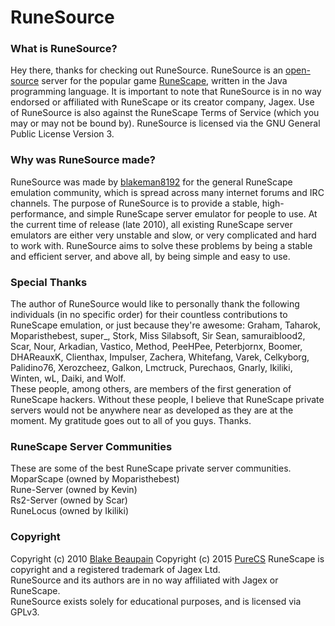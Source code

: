 RuneSource
=======================

### What is RuneSource?
Hey there, thanks for checking out RuneSource. RuneSource is an [open-source](http://www.opensource.org/) server for the popular game [RuneScape](runescape.com), written in the Java programming language. It is important to note that RuneSource is in no way endorsed or affiliated with RuneScape or its creator company, Jagex. Use of RuneSource is also against the RuneScape Terms of Service (which you may or may not be bound by). RuneSource is licensed via the GNU General Public License Version 3.

### Why was RuneSource made?
RuneSource was made by [blakeman8192](https://github.com/blakeman8192) for the general RuneScape emulation community, which is spread across many internet forums and IRC channels. The purpose of RuneSource is to provide a stable, high-performance, and simple RuneScape server emulator for people to use. At the current time of release (late 2010), all existing RuneScape server emulators are either very unstable and slow, or very complicated and hard to work with. RuneSource aims to solve these problems by being a stable and efficient server, and above all, by being simple and easy to use.

### Special Thanks
The author of RuneSource would like to personally thank the following individuals (in no specific order) for their countless contributions to RuneScape emulation, or just because they're awesome: Graham, Taharok, Moparisthebest, super_, Stork, Miss Silabsoft, Sir Sean, samuraiblood2, Scar, Nour, Arkadian, Vastico, Method, PeeHPee, Peterbjornx, Boomer, DHAReauxK, Clienthax, Impulser, Zachera, Whitefang, Varek, Celkyborg, Palidino76, Xerozcheez, Galkon, Lmctruck, Purechaos, Gnarly, Ikiliki, Winten, wL, Daiki, and Wolf.  
These people, among others, are members of the first generation of RuneScape hackers. Without these people, I believe that RuneScape private servers would not be anywhere near as developed as they are at the moment. My gratitude goes out to all of you guys. Thanks.

### RuneScape Server Communities
These are some of the best RuneScape private server communities.  
MoparScape (owned by Moparisthebest)  
Rune-Server (owned by Kevin)  
Rs2-Server (owned by Scar)  
RuneLocus (owned by Ikiliki)

### Copyright
Copyright (c) 2010 [Blake Beaupain](https://github.com/blakeman8192)
Copyright (c) 2015 [PureCS](https://github.com/purecs)
RuneScape is copyright and a registered trademark of Jagex Ltd.  
RuneSource and its authors are in no way affiliated with Jagex or RuneScape.  
RuneSource exists solely for educational purposes, and is licensed via GPLv3.
